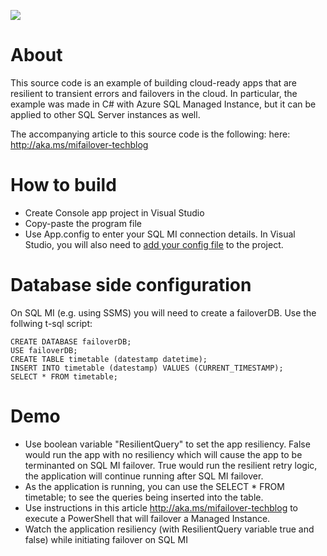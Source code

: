 ![](../media/solutions-microsoft-logo-small.png)

# About
This source code is an example of building cloud-ready apps that are resilient to transient errors and failovers in the cloud. In particular, the example was made in C# with Azure SQL Managed Instance, but it can be applied to other SQL Server instances as well.

The accompanying article to this source code is the following: here: http://aka.ms/mifailover-techblog

# How to build

- Create Console app project in Visual Studio
- Copy-paste the program file
- Use App.config to enter your SQL MI connection details. In Visual Studio, you will also need to [add your config file](https://docs.microsoft.com/en-us/visualstudio/ide/how-to-add-app-config-file) to the project.

# Database side configuration

On SQL MI (e.g. using SSMS) you will need to create a failoverDB. Use the follwing t-sql script:

```t-sql
CREATE DATABASE failoverDB;
USE failoverDB;
CREATE TABLE timetable (datestamp datetime);
INSERT INTO timetable (datestamp) VALUES (CURRENT_TIMESTAMP);
SELECT * FROM timetable;
```

# Demo

- Use boolean variable "ResilientQuery" to set the app resiliency. False would run the app with no resiliency which will cause the app to be terminanted on SQL MI failover. True would run the resilient retry logic, the application will continue running after SQL MI failover.
- As the application is running, you can use the SELECT * FROM timetable; to see the queries being inserted into the table.
- Use instructions in this article http://aka.ms/mifailover-techblog to execute a PowerShell that will failover a Managed Instance.
- Watch the application resiliency (with ResilientQuery variable true and false) while initiating failover on SQL MI
